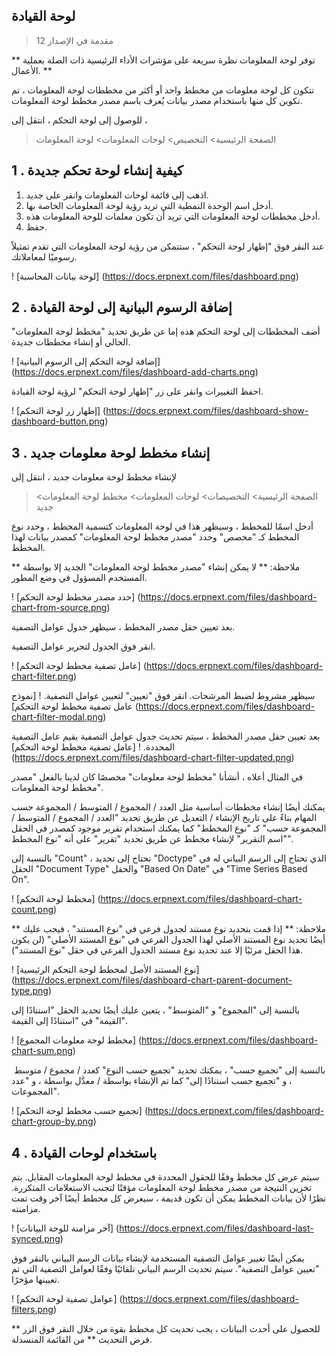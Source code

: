 ## لوحة القيادة

> مقدمة في الإصدار 12

** توفر لوحة المعلومات نظرة سريعة على مؤشرات الأداء الرئيسية ذات الصلة بعملية الأعمال. **

تتكون كل لوحة معلومات من مخطط واحد أو أكثر من مخططات لوحة المعلومات ، تم تكوين كل منها باستخدام مصدر بيانات يُعرف باسم مصدر مخطط لوحة المعلومات.

للوصول إلى لوحة التحكم ، انتقل إلى ،

> الصفحة الرئيسية> التخصيص> لوحات المعلومات> لوحة المعلومات

## 1 \. كيفية إنشاء لوحة تحكم جديدة

1. اذهب إلى قائمة لوحات المعلومات وانقر على جديد.
2. أدخل اسم الوحدة النمطية التي تريد رؤية لوحة المعلومات الخاصة بها.
3. أدخل مخططات لوحة المعلومات التي تريد أن تكون معلمات للوحة المعلومات هذه.
4. حفظ.

عند النقر فوق "إظهار لوحة التحكم" ، ستتمكن من رؤية لوحة المعلومات التي تقدم تمثيلاً رسوميًا لمعاملاتك.

! [لوحة بيانات المحاسبة] (https://docs.erpnext.com/files/dashboard.png)

## 2 \. إضافة الرسوم البيانية إلى لوحة القيادة

أضف المخططات إلى لوحة التحكم هذه إما عن طريق تحديد "مخطط لوحة المعلومات" الحالي أو إنشاء مخططات جديدة.

! [إضافة لوحة التحكم إلى الرسوم البيانية] (https://docs.erpnext.com/files/dashboard-add-charts.png)

احفظ التغييرات وانقر على زر "إظهار لوحة التحكم" لرؤية لوحة القيادة.

! [إظهار زر لوحة التحكم] (https://docs.erpnext.com/files/dashboard-show-dashboard-button.png)

## 3 \. إنشاء مخطط لوحة معلومات جديد

لإنشاء مخطط لوحة معلومات جديد ، انتقل إلى

> الصفحة الرئيسية> التخصيصات> لوحات المعلومات> مخطط لوحة المعلومات> جديد

أدخل اسمًا للمخطط ، وسيظهر هذا في لوحة المعلومات كتسمية المخطط ، وحدد نوع المخطط كـ "مخصص" وحدد "مصدر مخطط لوحة المعلومات" كمصدر بيانات لهذا المخطط.

** ملاحظة: ** لا يمكن إنشاء "مصدر مخطط لوحة المعلومات" الجديد إلا بواسطة المستخدم المسؤول في وضع المطور.

! [حدد مصدر مخطط لوحة التحكم] (https://docs.erpnext.com/files/dashboard-chart-from-source.png)

بعد تعيين حقل مصدر المخطط ، سيظهر جدول عوامل التصفية.

انقر فوق الجدول لتحرير عوامل التصفية.

! [عامل تصفية مخطط لوحة التحكم] (https://docs.erpnext.com/files/dashboard-chart-filter.png)

سيظهر مشروط لضبط المرشحات. انقر فوق "تعيين" لتعيين عوامل التصفية. ! [نموذج عامل تصفية مخطط لوحة التحكم] (https://docs.erpnext.com/files/dashboard-chart-filter-modal.png)

بعد تعيين حقل مصدر المخطط ، سيتم تحديث جدول عوامل التصفية بقيم عامل التصفية المحددة. ! [عامل تصفية مخطط لوحة التحكم] (https://docs.erpnext.com/files/dashboard-chart-filter-updated.png)

في المثال أعلاه ، أنشأنا "مخطط لوحة معلومات" مخصصًا كان لدينا بالفعل "مصدر مخطط لوحة المعلومات".

يمكنك أيضًا إنشاء مخططات أساسية مثل العدد / المجموع / المتوسط ​​/ المجموعة حسب المهام بناءً على تاريخ الإنشاء / التعديل عن طريق تحديد "العدد / المجموع / المتوسط ​​/ المجموعة حسب" كـ "نوع المخطط" كما يمكنك استخدام تقرير موجود كمصدر في الحقل "اسم التقرير" لإنشاء مخطط عن طريق تحديد "تقرير" على أنه "نوع المخطط".

بالنسبة إلى "Count" ، تحتاج إلى تحديد "Doctype" الذي تحتاج إلى الرسم البياني له في الحقل "Document Type" والحقل "Based On Date" في "Time Series Based On".

! [مخطط لوحة التحكم] (https://docs.erpnext.com/files/dashboard-chart-count.png)

** ملاحظة: ** إذا قمت بتحديد نوع مستند لجدول فرعي في "نوع المستند" ، فيجب عليك أيضًا تحديد نوع المستند الأصلي لهذا الجدول الفرعي في "نوع المستند الأصلي" (لن يكون هذا الحقل مرئيًا إلا عند تحديد نوع مستند الجدول الفرعي في حقل "نوع المستند").

! [نوع المستند الأصل لمخطط لوحة التحكم الرئيسية] (https://docs.erpnext.com/files/dashboard-chart-parent-document-type.png)

بالنسبة إلى "المجموع" و "المتوسط" ، يتعين عليك أيضًا تحديد الحقل "استنادًا إلى القيمة" في "استنادًا إلى القيمة".

! [مخطط لوحة معلومات المجموع] (https://docs.erpnext.com/files/dashboard-chart-sum.png)

بالنسبة إلى "تجميع حسب" ، يمكنك تحديد "تجميع حسب النوع" كعدد / مجموع / متوسط ​​، و "تجميع حسب استنادًا إلى" كما تم الإنشاء بواسطة / معدَّل بواسطة ، و "عدد المجموعات".

! [تجميع حسب مخطط لوحة التحكم] (https://docs.erpnext.com/files/dashboard-chart-group-by.png)

## 4 \. باستخدام لوحات القيادة

سيتم عرض كل مخطط وفقًا للحقول المحددة في مخطط لوحة المعلومات المقابل. يتم تخزين النتيجة من مصدر مخطط لوحة المعلومات مؤقتًا لتجنب الاستعلامات المتكررة. نظرًا لأن بيانات المخطط يمكن أن تكون قديمة ، سيعرض كل مخطط أيضًا آخر وقت تمت مزامنته.

! [آخر مزامنة للوحة البيانات] (https://docs.erpnext.com/files/dashboard-last-synced.png)

يمكن أيضًا تغيير عوامل التصفية المستخدمة لإنشاء بيانات الرسم البياني بالنقر فوق "تعيين عوامل التصفية". سيتم تحديث الرسم البياني تلقائيًا وفقًا لعوامل التصفية التي تم تعيينها مؤخرًا.

! [عوامل تصفية لوحة التحكم] (https://docs.erpnext.com/files/dashboard-filters.png)

للحصول على أحدث البيانات ، يجب تحديث كل مخطط بقوة من خلال النقر فوق الزر ** فرض التحديث ** من القائمة المنسدلة.
